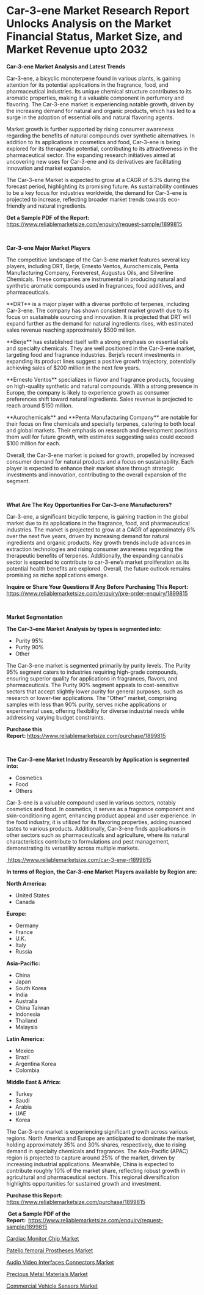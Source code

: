 <p><h1>Car-3-ene Market Research Report Unlocks Analysis on the Market Financial Status, Market Size, and Market Revenue upto 2032</h1></p><p><strong>Car-3-ene Market Analysis and Latest Trends</strong></p>
<p><p>Car-3-ene, a bicyclic monoterpene found in various plants, is gaining attention for its potential applications in the fragrance, food, and pharmaceutical industries. Its unique chemical structure contributes to its aromatic properties, making it a valuable component in perfumery and flavoring. The Car-3-ene market is experiencing notable growth, driven by the increasing demand for natural and organic products, which has led to a surge in the adoption of essential oils and natural flavoring agents.</p><p>Market growth is further supported by rising consumer awareness regarding the benefits of natural compounds over synthetic alternatives. In addition to its applications in cosmetics and food, Car-3-ene is being explored for its therapeutic potential, contributing to its attractiveness in the pharmaceutical sector. The expanding research initiatives aimed at uncovering new uses for Car-3-ene and its derivatives are facilitating innovation and market expansion.</p><p>The Car-3-ene Market is expected to grow at a CAGR of 6.3% during the forecast period, highlighting its promising future. As sustainability continues to be a key focus for industries worldwide, the demand for Car-3-ene is projected to increase, reflecting broader market trends towards eco-friendly and natural ingredients.</p></p>
<p><strong>Get a Sample PDF of the Report:&nbsp;</strong> <a href="https://www.reliablemarketsize.com/enquiry/request-sample/1899815?utm_campaign=1991&utm_medium=2&utm_source=Github&utm_content=ia&utm_term=04022025&utm_id=car-3-ene">https://www.reliablemarketsize.com/enquiry/request-sample/1899815</a></p>
<p>&nbsp;</p>
<p><strong>Car-3-ene Major Market Players</strong></p>
<p><p>The competitive landscape of the Car-3-ene market features several key players, including DRT, Berje, Ernesto Ventos, Aurochemicals, Penta Manufacturing Company, Foreverest, Augustus Oils, and Silverline Chemicals. These companies are instrumental in producing natural and synthetic aromatic compounds used in fragrances, food additives, and pharmaceuticals.</p><p>**DRT** is a major player with a diverse portfolio of terpenes, including Car-3-ene. The company has shown consistent market growth due to its focus on sustainable sourcing and innovation. It is projected that DRT will expand further as the demand for natural ingredients rises, with estimated sales revenue reaching approximately $500 million.</p><p>**Berje** has established itself with a strong emphasis on essential oils and specialty chemicals. They are well positioned in the Car-3-ene market, targeting food and fragrance industries. Berje’s recent investments in expanding its product lines suggest a positive growth trajectory, potentially achieving sales of $200 million in the next few years.</p><p>**Ernesto Ventos** specializes in flavor and fragrance products, focusing on high-quality synthetic and natural compounds. With a strong presence in Europe, the company is likely to experience growth as consumer preferences shift toward natural ingredients. Sales revenue is projected to reach around $150 million.</p><p>**Aurochemicals** and **Penta Manufacturing Company** are notable for their focus on fine chemicals and specialty terpenes, catering to both local and global markets. Their emphasis on research and development positions them well for future growth, with estimates suggesting sales could exceed $100 million for each.</p><p>Overall, the Car-3-ene market is poised for growth, propelled by increased consumer demand for natural products and a focus on sustainability. Each player is expected to enhance their market share through strategic investments and innovation, contributing to the overall expansion of the segment.</p></p>
<p>&nbsp;</p>
<p><strong>What Are The Key Opportunities For Car-3-ene Manufacturers?</strong></p>
<p><p>Car-3-ene, a significant bicyclic terpene, is gaining traction in the global market due to its applications in the fragrance, food, and pharmaceutical industries. The market is projected to grow at a CAGR of approximately 6% over the next five years, driven by increasing demand for natural ingredients and organic products. Key growth trends include advances in extraction technologies and rising consumer awareness regarding the therapeutic benefits of terpenes. Additionally, the expanding cannabis sector is expected to contribute to car-3-ene’s market proliferation as its potential health benefits are explored. Overall, the future outlook remains promising as niche applications emerge.</p></p>
<p><strong>Inquire or Share Your Questions If Any Before Purchasing This Report:</strong> <a href="https://www.reliablemarketsize.com/enquiry/pre-order-enquiry/1899815?utm_campaign=1991&utm_medium=2&utm_source=Github&utm_content=ia&utm_term=04022025&utm_id=car-3-ene">https://www.reliablemarketsize.com/enquiry/pre-order-enquiry/1899815</a></p>
<p>&nbsp;</p>
<p><strong>Market Segmentation</strong></p>
<p><strong>The Car-3-ene Market Analysis by types is segmented into:</strong></p>
<p><ul><li>Purity 95%</li><li>Purity 90%</li><li>Other</li></ul></p>
<p><p>The Car-3-ene market is segmented primarily by purity levels. The Purity 95% segment caters to industries requiring high-grade compounds, ensuring superior quality for applications in fragrances, flavors, and pharmaceuticals. The Purity 90% segment appeals to cost-sensitive sectors that accept slightly lower purity for general purposes, such as research or lower-tier applications. The "Other" market, comprising samples with less than 90% purity, serves niche applications or experimental uses, offering flexibility for diverse industrial needs while addressing varying budget constraints.</p></p>
<p><strong>Purchase this Report:&nbsp;</strong><a href="https://www.reliablemarketsize.com/purchase/1899815?utm_campaign=1991&utm_medium=2&utm_source=Github&utm_content=ia&utm_term=04022025&utm_id=car-3-ene">https://www.reliablemarketsize.com/purchase/1899815</a></p>
<p>&nbsp;</p>
<p><strong>The Car-3-ene Market Industry Research by Application is segmented into:</strong></p>
<p><ul><li>Cosmetics</li><li>Food</li><li>Others</li></ul></p>
<p><p>Car-3-ene is a valuable compound used in various sectors, notably cosmetics and food. In cosmetics, it serves as a fragrance component and skin-conditioning agent, enhancing product appeal and user experience. In the food industry, it is utilized for its flavoring properties, adding nuanced tastes to various products. Additionally, Car-3-ene finds applications in other sectors such as pharmaceuticals and agriculture, where its natural characteristics contribute to formulations and pest management, demonstrating its versatility across multiple markets.</p></p>
<p><a href="https://www.reliablemarketsize.com/car-3-ene-r1899815?utm_campaign=1991&utm_medium=2&utm_source=Github&utm_content=ia&utm_term=04022025&utm_id=car-3-ene">&nbsp;https://www.reliablemarketsize.com/car-3-ene-r1899815</a></p>
<p><strong>In terms of Region, the Car-3-ene Market Players available by Region are:</strong></p>
<p>
    <p> <strong> North America: </strong>
        <ul>
            <li>United States</li>
            <li>Canada</li>
        </ul>
        </p> 
    <p> <strong> Europe: </strong>
        <ul>
            <li>Germany</li>
            <li>France</li>
            <li>U.K.</li>
            <li>Italy</li>
            <li>Russia</li>
        </ul>
        </p> 
    <p> <strong> Asia-Pacific: </strong>
        <ul>
            <li>China</li>
            <li>Japan</li>
            <li>South Korea</li>
            <li>India</li>
            <li>Australia</li>
            <li>China Taiwan</li>
            <li>Indonesia</li>
            <li>Thailand</li>
            <li>Malaysia</li>
        </ul>
        </p> 
    <p> <strong> Latin America: </strong>
        <ul>
            <li>Mexico</li>
            <li>Brazil</li>
            <li>Argentina Korea</li>
            <li>Colombia</li>
        </ul>
        </p> 
    <p> <strong> Middle East & Africa: </strong>
        <ul>
            <li>Turkey</li>
            <li>Saudi</li>
            <li>Arabia</li>
            <li>UAE</li>
            <li>Korea</li>
        </ul>
    </p>
    </p>
<p><p>The Car-3-ene market is experiencing significant growth across various regions. North America and Europe are anticipated to dominate the market, holding approximately 35% and 30% shares, respectively, due to rising demand in specialty chemicals and fragrances. The Asia-Pacific (APAC) region is projected to capture around 25% of the market, driven by increasing industrial applications. Meanwhile, China is expected to contribute roughly 10% of the market share, reflecting robust growth in agricultural and pharmaceutical sectors. This regional diversification highlights opportunities for sustained growth and investment.</p></p>
<p><strong>Purchase this Report: </strong><a href="https://www.reliablemarketsize.com/purchase/1899815?utm_campaign=1991&utm_medium=2&utm_source=Github&utm_content=ia&utm_term=04022025&utm_id=car-3-ene">https://www.reliablemarketsize.com/purchase/1899815</a></p>
<p>&nbsp;<strong>Get a Sample PDF of the Report:&nbsp;&nbsp;</strong><a href="https://www.reliablemarketsize.com/enquiry/request-sample/1899815?utm_campaign=1991&utm_medium=2&utm_source=Github&utm_content=ia&utm_term=04022025&utm_id=car-3-ene">https://www.reliablemarketsize.com/enquiry/request-sample/1899815</a></p>
<p><strong></strong></p>
<p><p><a href="https://www.linkedin.com/pulse/latest-research-cardiac-monitor-chip-market-revenue-valuation-knnqc?utm_campaign=1991&utm_medium=2&utm_source=Github&utm_content=ia&utm_term=04022025&utm_id=car-3-ene">Cardiac Monitor Chip Market</a></p><p><a href="https://www.linkedin.com/pulse/understanding-surging-patello-femoral-prostheses-market-w0jyf?utm_campaign=1991&utm_medium=2&utm_source=Github&utm_content=ia&utm_term=04022025&utm_id=car-3-ene">Patello femoral Prostheses Market</a></p><p><a href="https://www.linkedin.com/pulse/in-depth-audio-video-interfaces-connectors-market-review-zrjwf?utm_campaign=1991&utm_medium=2&utm_source=Github&utm_content=ia&utm_term=04022025&utm_id=car-3-ene">Audio Video Interfaces Connectors Market</a></p><p><a href="https://github.com/YashRP12/Market-Research-Report-List-7/blob/main/precious-metal-materials-market.md?utm_campaign=1991&utm_medium=2&utm_source=Github&utm_content=ia&utm_term=04022025&utm_id=car-3-ene">Precious Metal Materials Market</a></p><p><a href="https://www.linkedin.com/pulse/revenue-market-growth-insights-commercial-vehicle-sensors-wc1rf?utm_campaign=1991&utm_medium=2&utm_source=Github&utm_content=ia&utm_term=04022025&utm_id=car-3-ene">Commercial Vehicle Sensors Market</a></p></p>